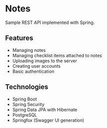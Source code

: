 # Notes
Sample REST API implemented with Spring. 

<h2>Features</h2>
<ul>
<li> Managing notes</li>
<li> Managing checklist items attached to notes </li>
<li> Uploading images to the server </li>
<li> Creating user accounts </li>
<li> Basic authentication </li>
</ul>

<h2>Technologies</h2>
<ul>
<li> Spring Boot</li>
<li> Spring Security </li>
<li> Spring Data JPA with Hibernate </li>
<li> PostgreSQL </li>
<li> Springfox (Swagger UI generation)</li>
</ul>

